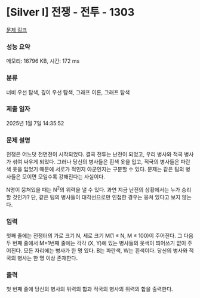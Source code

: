 # [Silver I] 전쟁 - 전투 - 1303 

[문제 링크](https://www.acmicpc.net/problem/1303) 

### 성능 요약

메모리: 16796 KB, 시간: 172 ms

### 분류

너비 우선 탐색, 깊이 우선 탐색, 그래프 이론, 그래프 탐색

### 제출 일자

2025년 1월 7일 14:35:52

### 문제 설명

<p>전쟁은 어느덧 전면전이 시작되었다. 결국 전투는 난전이 되었고, 우리 병사와 적국 병사가 섞여 싸우게 되었다. 그러나 당신의 병사들은 흰색 옷을 입고, 적국의 병사들은 파란색 옷을 입었기 때문에 서로가 적인지 아군인지는 구분할 수 있다. 문제는 같은 팀의 병사들은 모이면 모일수록 강해진다는 사실이다.</p>

<p>N명이 뭉쳐있을 때는 N<sup>2</sup>의 위력을 낼 수 있다. 과연 지금 난전의 상황에서는 누가 승리할 것인가? 단, 같은 팀의 병사들이 대각선으로만 인접한 경우는 뭉쳐 있다고 보지 않는다.</p>

### 입력 

 <p>첫째 줄에는 전쟁터의 가로 크기 N, 세로 크기 M(1 ≤ N, M ≤ 100)이 주어진다. 그 다음 두 번째 줄에서 M+1번째 줄에는 각각 (X, Y)에 있는 병사들의 옷색이 띄어쓰기 없이 주어진다. 모든 자리에는 병사가 한 명 있다. B는 파란색, W는 흰색이다. 당신의 병사와 적국의 병사는 한 명 이상 존재한다.</p>

### 출력 

 <p>첫 번째 줄에 당신의 병사의 위력의 합과 적국의 병사의 위력의 합을 출력한다.</p>


